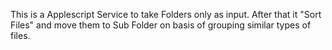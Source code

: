 This is a Applescript Service to take Folders only as input. After that it "Sort Files" and move them to Sub Folder on basis of grouping similar types of files.
